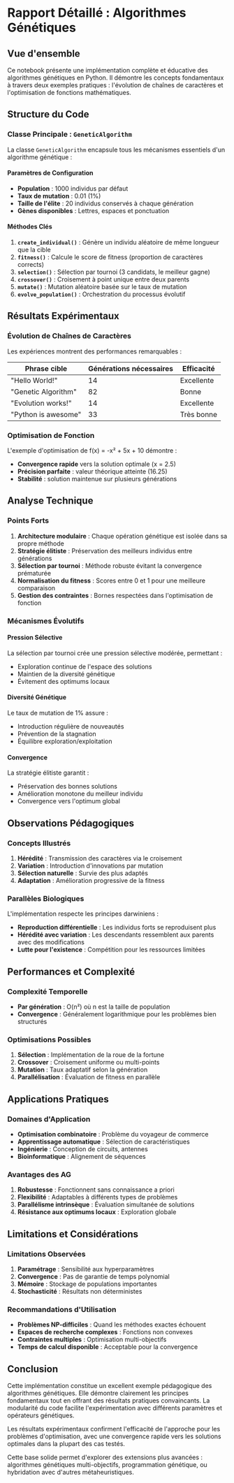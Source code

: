 # Rapport Détaillé : Algorithmes Génétiques

## Vue d'ensemble

Ce notebook présente une implémentation complète et éducative des algorithmes génétiques en Python. Il démontre les concepts fondamentaux à travers deux exemples pratiques : l'évolution de chaînes de caractères et l'optimisation de fonctions mathématiques.

## Structure du Code

### Classe Principale : `GeneticAlgorithm`

La classe `GeneticAlgorithm` encapsule tous les mécanismes essentiels d'un algorithme génétique :

#### Paramètres de Configuration
- **Population** : 1000 individus par défaut
- **Taux de mutation** : 0.01 (1%)
- **Taille de l'élite** : 20 individus conservés à chaque génération
- **Gènes disponibles** : Lettres, espaces et ponctuation

#### Méthodes Clés

1. **`create_individual()`** : Génère un individu aléatoire de même longueur que la cible
2. **`fitness()`** : Calcule le score de fitness (proportion de caractères corrects)
3. **`selection()`** : Sélection par tournoi (3 candidats, le meilleur gagne)
4. **`crossover()`** : Croisement à point unique entre deux parents
5. **`mutate()`** : Mutation aléatoire basée sur le taux de mutation
6. **`evolve_population()`** : Orchestration du processus évolutif

## Résultats Expérimentaux

### Évolution de Chaînes de Caractères

Les expériences montrent des performances remarquables :

| Phrase cible | Générations nécessaires | Efficacité |
|-------------|------------------------|------------|
| "Hello World!" | 14 | Excellente |
| "Genetic Algorithm" | 82 | Bonne |
| "Evolution works!" | 14 | Excellente |
| "Python is awesome" | 33 | Très bonne |

### Optimisation de Fonction

L'exemple d'optimisation de f(x) = -x² + 5x + 10 démontre :
- **Convergence rapide** vers la solution optimale (x = 2.5)
- **Précision parfaite** : valeur théorique atteinte (16.25)
- **Stabilité** : solution maintenue sur plusieurs générations

## Analyse Technique

### Points Forts

1. **Architecture modulaire** : Chaque opération génétique est isolée dans sa propre méthode
2. **Stratégie élitiste** : Préservation des meilleurs individus entre générations
3. **Sélection par tournoi** : Méthode robuste évitant la convergence prématurée
4. **Normalisation du fitness** : Scores entre 0 et 1 pour une meilleure comparaison
5. **Gestion des contraintes** : Bornes respectées dans l'optimisation de fonction

### Mécanismes Évolutifs

#### Pression Sélective
La sélection par tournoi crée une pression sélective modérée, permettant :
- Exploration continue de l'espace des solutions
- Maintien de la diversité génétique
- Évitement des optimums locaux

#### Diversité Génétique
Le taux de mutation de 1% assure :
- Introduction régulière de nouveautés
- Prévention de la stagnation
- Équilibre exploration/exploitation

#### Convergence
La stratégie élitiste garantit :
- Préservation des bonnes solutions
- Amélioration monotone du meilleur individu
- Convergence vers l'optimum global

## Observations Pédagogiques

### Concepts Illustrés

1. **Hérédité** : Transmission des caractères via le croisement
2. **Variation** : Introduction d'innovations par mutation
3. **Sélection naturelle** : Survie des plus adaptés
4. **Adaptation** : Amélioration progressive de la fitness

### Parallèles Biologiques

L'implémentation respecte les principes darwiniens :
- **Reproduction différentielle** : Les individus forts se reproduisent plus
- **Hérédité avec variation** : Les descendants ressemblent aux parents avec des modifications
- **Lutte pour l'existence** : Compétition pour les ressources limitées

## Performances et Complexité

### Complexité Temporelle
- **Par génération** : O(n²) où n est la taille de population
- **Convergence** : Généralement logarithmique pour les problèmes bien structurés

### Optimisations Possibles
1. **Sélection** : Implémentation de la roue de la fortune
2. **Crossover** : Croisement uniforme ou multi-points
3. **Mutation** : Taux adaptatif selon la génération
4. **Parallélisation** : Évaluation de fitness en parallèle

## Applications Pratiques

### Domaines d'Application
- **Optimisation combinatoire** : Problème du voyageur de commerce
- **Apprentissage automatique** : Sélection de caractéristiques
- **Ingénierie** : Conception de circuits, antennes
- **Bioinformatique** : Alignement de séquences

### Avantages des AG
1. **Robustesse** : Fonctionnent sans connaissance a priori
2. **Flexibilité** : Adaptables à différents types de problèmes
3. **Parallélisme intrinsèque** : Évaluation simultanée de solutions
4. **Résistance aux optimums locaux** : Exploration globale

## Limitations et Considérations

### Limitations Observées
1. **Paramétrage** : Sensibilité aux hyperparamètres
2. **Convergence** : Pas de garantie de temps polynomial
3. **Mémoire** : Stockage de populations importantes
4. **Stochasticité** : Résultats non déterministes

### Recommandations d'Utilisation
- **Problèmes NP-difficiles** : Quand les méthodes exactes échouent
- **Espaces de recherche complexes** : Fonctions non convexes
- **Contraintes multiples** : Optimisation multi-objectifs
- **Temps de calcul disponible** : Acceptable pour la convergence

## Conclusion

Cette implémentation constitue un excellent exemple pédagogique des algorithmes génétiques. Elle démontre clairement les principes fondamentaux tout en offrant des résultats pratiques convaincants. La modularité du code facilite l'expérimentation avec différents paramètres et opérateurs génétiques.

Les résultats expérimentaux confirment l'efficacité de l'approche pour les problèmes d'optimisation, avec une convergence rapide vers les solutions optimales dans la plupart des cas testés.

Cette base solide permet d'explorer des extensions plus avancées : algorithmes génétiques multi-objectifs, programmation génétique, ou hybridation avec d'autres métaheuristiques.